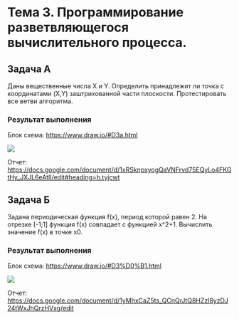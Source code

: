 # Тема 3. Программирование разветвляющегося вычислительного процесса.

## Задача A

Даны вещественные числа X и Y. Определить принадлежит ли точка с координатами (X,Y) заштрихованной части плоскости. Протестировать все ветви алгоритма.

### Результат выполнения

Блок схема: https://www.draw.io/#D3a.html

![](http://dl2.joxi.net/drive/2016/05/22/0007/2363/473403/03/9ce0bb063d.jpg)

Отчет: https://docs.google.com/document/d/1xRSknpxyogQaVNFrvd75EQyLo4FKGtHy_JXJL6eAtlI/edit#heading=h.tyjcwt

## Задача Б

Задана периодическая функция f(x), период которой равен 2. На отрезке [-1;1] функция f(x) совпадает с функцией x^2+1. Вычислить значение f(x) в точке x0.

### Результат выполнения

Блок схема: https://www.draw.io/#D3%D0%B1.html

![](http://dl2.joxi.net/drive/2016/05/22/0007/2363/473403/03/1ef6c3a0d2.jpg)

Отчет: https://docs.google.com/document/d/1yMhxCaZ5ts_QCnQrJtQ8HZzl8yzDJ24tWxJhQrzHVxg/edit
